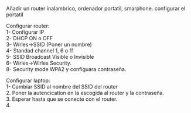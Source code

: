 Añadir un router inalambrico, ordenador portatil, smarphone.
configurar el portatil 

Configurar router: <br>
1- Configurar IP <br>
2- DHCP ON o OFF <br>
3- Wirles->SSID (Poner un nombre) <br>
4- Standad channel 1, 6 o 11 <br>
5- SSID Broadcast Visible o Invisible <br>
6- Wirles->Wirles Security. <br>
8- Security mode WPA2 y configuara contraseña. <br>


Configurar laptop: <br>
1- Cambiar SSID al nombre del SSID del router <br>
2. Poner la autencication en la escogida al router y la contraseña. <br>
3. Esperar hasta que se conecte con el router. <br>
4. 
